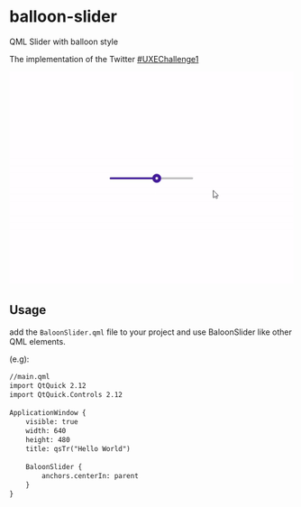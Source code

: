 # balloon-slider

QML Slider with balloon style 

The implementation of the Twitter [#UXEChallenge1](https://twitter.com/hashtag/UXEChallenge1?src=hashtag_click) 

![](static/demo.gif)

## Usage

add the `BaloonSlider.qml` file to your project and use BaloonSlider like other QML elements.

(e.g):

```
//main.qml 
import QtQuick 2.12
import QtQuick.Controls 2.12

ApplicationWindow {
    visible: true
    width: 640
    height: 480
    title: qsTr("Hello World")

    BaloonSlider {
        anchors.centerIn: parent
    }
}
```

